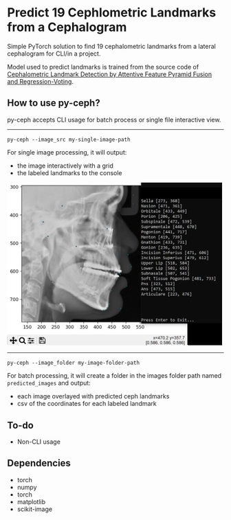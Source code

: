 # Predict 19 Cephlometric Landmarks from a Cephalogram
Simple PyTorch solution to find 19 cephalometric landmarks from a lateral cephalogram for CLI/in a project.

Model used to predict landmarks is trained from the source code of [Cephalometric Landmark Detection by Attentive Feature Pyramid Fusion and Regression-Voting](https://arxiv.org/pdf/1908.08841.pdf).

## How to use py-ceph?
py-ceph accepts CLI usage for batch process or single file interactive view.
____

```commandline
py-ceph --image_src my-single-image-path
```
For single image processing, it will output:
- the image interactively with a grid
- the labeled landmarks to the console

<img src="single.png" alt="single file processing example" width="500"/>

____
```commandline
py-ceph --image_folder my-image-folder-path
```
For batch processing, it will create a folder in the images folder path named `predicted_images` and output:
- each image overlayed with predicted ceph landmarks
- csv of the coordinates for each labeled landmark

## To-do
- Non-CLI usage

## Dependencies
- torch
- numpy
- torch
- matplotlib
- scikit-image